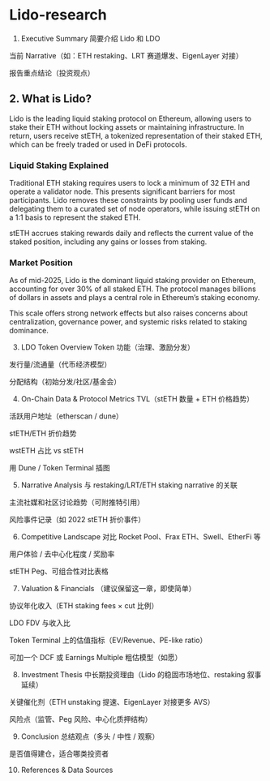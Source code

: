 # Lido-research


1. Executive Summary
简要介绍 Lido 和 LDO

当前 Narrative（如：ETH restaking、LRT 赛道爆发、EigenLayer 对接）

报告重点结论（投资观点）

## 2. What is Lido?

Lido is the leading liquid staking protocol on Ethereum, allowing users to stake their ETH without locking assets or maintaining infrastructure. In return, users receive stETH, a tokenized representation of their staked ETH, which can be freely traded or used in DeFi protocols.

### Liquid Staking Explained

Traditional ETH staking requires users to lock a minimum of 32 ETH and operate a validator node. This presents significant barriers for most participants. Lido removes these constraints by pooling user funds and delegating them to a curated set of node operators, while issuing stETH on a 1:1 basis to represent the staked ETH.

stETH accrues staking rewards daily and reflects the current value of the staked position, including any gains or losses from staking.

### Market Position

As of mid-2025, Lido is the dominant liquid staking provider on Ethereum, accounting for over 30% of all staked ETH. The protocol manages billions of dollars in assets and plays a central role in Ethereum’s staking economy.

This scale offers strong network effects but also raises concerns about centralization, governance power, and systemic risks related to staking dominance.


3. LDO Token Overview
Token 功能（治理、激励分发）

发行量/流通量（代币经济模型）

分配结构（初始分发/社区/基金会）

4. On-Chain Data & Protocol Metrics
TVL（stETH 数量 + ETH 价格趋势）

活跃用户地址（etherscan / dune）

stETH/ETH 折价趋势

wstETH 占比 vs stETH

用 Dune / Token Terminal 插图

5. Narrative Analysis
与 restaking/LRT/ETH staking narrative 的关联

主流社媒和社区讨论趋势（可附推特引用）

风险事件记录（如 2022 stETH 折价事件）

6. Competitive Landscape
对比 Rocket Pool、Frax ETH、Swell、EtherFi 等

用户体验 / 去中心化程度 / 奖励率

stETH Peg、可组合性对比表格

7. Valuation & Financials
（建议保留这一章，即使简单）

协议年化收入（ETH staking fees × cut 比例）

LDO FDV 与收入比

Token Terminal 上的估值指标（EV/Revenue、PE-like ratio）

可加一个 DCF 或 Earnings Multiple 粗估模型（如愿）

8. Investment Thesis
中长期投资理由（Lido 的稳固市场地位、restaking 叙事延续）

关键催化剂（ETH unstaking 提速、EigenLayer 对接更多 AVS）

风险点（监管、Peg 风险、中心化质押结构）

9. Conclusion
总结观点（多头 / 中性 / 观察）

是否值得建仓，适合哪类投资者

10. References & Data Sources
